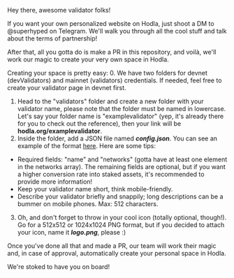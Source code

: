 Hey there, awesome validator folks!

If you want your own personalized website on Hodla, just shoot a DM to @superhyped on Telegram. We'll walk you through all the cool stuff and talk about the terms of partnership!

After that, all you gotta do is make a PR in this repository, and voilà, we'll work our magic to create your very own space in Hodla.

Creating your space is pretty easy:
0. We have two folders for devnet (devValidators) and mainnet (validators) credentials. If needed, feel free to create your validator page in devnet first. 
1. Head to the "validators" folder and create a new folder with your validator name, please note that the folder must be named in lowercase. Let's say your folder name is "examplevalidator" (yep, it's already there for you to check out the reference), then your link will be **hodla.org/examplevalidator**.
2. Inside the folder, add a JSON file named **_config.json_**. You can see an example of the format [here](https://github.com/hodla-app/validators/blob/main/validators/examplevalidator/config.json). Here are some tips:
- Required fields: "name" and "networks" (gotta have at least one element in the networks array). The remaining fields are optional, but if you want a higher conversion rate into staked assets, it's recommended to provide more information!
- Keep your validator name short, think mobile-friendly.
- Describe your validator briefly and snappily; long descriptions can be a bummer on mobile phones. Max: 512 characters.
3. Oh, and don't forget to throw in your cool icon (totally optional, though!). Go for a 512x512 or 1024x1024 PNG format, but if you decided to attach your icon, name it **_logo.png_**, please :) 

Once you've done all that and made a PR, our team will work their magic and, in case of approval, automatically create your personal space in Hodla.

We're stoked to have you on board!
